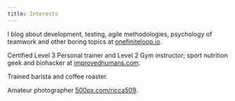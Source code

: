 ```yaml
---
title: Interests
---
```


I blog about development, testing, agile methodologies, psychology of teamwork and other boring topics at [onefiniteloop.io](https://www.onefiniteloop.io/).

Certified Level 3 Personal trainer and Level 2 Gym instructor; sport nutrition geek and biohacker at [improvedhumans.com](https://www.improvedhumans.com/).

Trained barista and coffee roaster.

Amateur photographer [500px.com/ricca509](https://500px.com/ricca509).
